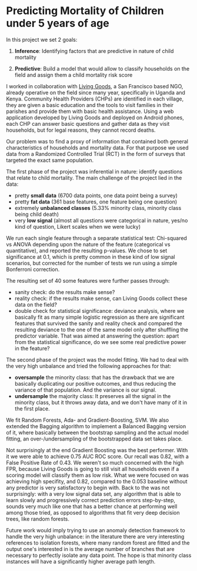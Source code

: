 # Predicting Mortality of Children under 5 years of age

In this project we set 2 goals:

1. **Inference**: Identifying factors that are predictive in nature of child mortality

2. **Predictive**: Build a model that would allow to classify households on the field and assign them a child mortality risk score

I worked in collaboration with [Living Goods](https://livinggoods.org), a San Francisco based NGO, already operative on the field since many year, specifically in Uganda and Kenya. Community Health Providers (CHPs) are identified in each village, they are given a basic education and the tools to visit families in their parishes and provide them with basic health assistance. Using a web application developed by Living Goods and deployed on Android phones, each CHP can answer basic questions and gather data as they visit households, but for legal reasons, they cannot record deaths.

Our problem was to find a proxy of information that contained both general characteristics of households and mortality data. For that purpose we used data from a Randomized Controlled Trial (RCT) in the form of surveys that targeted the exact same population.

The first phase of the project was inferential in nature: identify questions that relate to child mortality.
The main challenge of the project lied in the data:

* pretty **small data** (6700 data points, one data point being a survey)
* pretty **fat data** (361 base features, one feature being one question)
* extremely **unbalanced classes** (5.33% minority class, minority class being child death)
* very **low signal** (almost all questions were categorical in nature, yes/no kind of question, Likert scales when we were lucky)

We run each single feature through a separate statistical test: Chi-squared vs ANOVA depending upon the nature of the feature (categorical vs quantitative), and reported the resulting p-values. We chose to set significance at 0.1, which is pretty common in these kind of low signal scenarios, but corrected for the number of tests we run using a simple Bonferroni correction.

The resulting set of 40 some features were further passes through:

* sanity check: do the results make sense?
* reality check: if the results make sense, can Living Goods collect these data on the field?
* double check for statistical significance: deviance analysis, where we basically fit as many simple logistic regression as there are significant features that survived the sanity and reality check and compared the resulting deviance to the one of the same model only after shuffling the predictor variable. That was aimed at answering the question: apart from the statistical significance, do we see some real predictive power in the feature?

The second phase of the project was the model fitting. We had to deal with the very high unbalance and tried the following approaches for that:

* **oversample** the minority class: that has the drawback that we are basically duplicating our positive outcomes, and thus reducing the variance of that population. And the variance is our signal.
* **undersample** the majority class: It preserves all the signal in the minority class, but it throws away data, and we don't have many of it in the first place.

We fit Random Forests, Ada- and Gradient-Boosting, SVM. We also extended the Bagging algorithm to implement a Balanced Bagging version of it, where basically between the bootstrap sampling and the actual model fitting, an over-/undersampling of the bootstrapped data set takes place.

Not surprisingly at the end Gradient Boosting was the best performer.
With it we were able to achieve 0.75 AUC ROC score.
Our recall was 0.82, with a False Positive Rate of 0.43. We weren't so much concerned with the high FPR, because Living Goods is going to still visit all households even if a scoring model will classify them as low risk. What we were focused on was achieving high specifity, and 0.82, compared to the 0.053 baseline without any predictor is very satisfactory to begin with.
Back to the was not surprisingly: with a very low signal data set, any algorithm that is able to learn slowly and progressively correct prediction errors step-by-step, sounds very much like one that has a better chance at performing well among those tried, as opposed to algorithms that fit very deep decision trees, like random forests.

Future work would imply trying to use an anomaly detection framework to handle the very high unbalance: in the literature there are very interesting references to isolation forests, where many random forest are fitted and the output one's interested in is the average number of branches that are necessary to perfectly isolate any data point. The hope is that minority class instances will have a significantly higher average path length.
